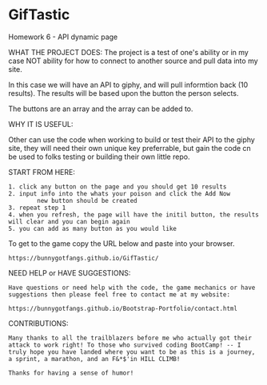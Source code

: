 # GifTastic
Homework 6 - API dynamic page


WHAT THE PROJECT DOES:
The project is a test of one's ability or in my case NOT ability for how to connect to another source and pull data into my site. 

In this case we will have an API to giphy, and will pull informtion back (10 results). The results will be based upon the button the person selects. 

The buttons are an array and the array can be added to.



WHY IT IS USEFUL:

Other can use the code when working to build or test their API to the giphy site, they will need their own unique key preferrable, but gain the code cn be used to folks testing or building their own little repo.



START FROM HERE: 

    1. click any button on the page and you should get 10 results
    2. input info into the whats your poison and click the Add Now 
            new button should be created
    3. repeat step 1
    4. when you refresh, the page will have the initil button, the results will clear and you can begin again
    5. you can add as many button as you would like

To get to the game copy the URL below and paste into your browser.

    https://bunnygotfangs.github.io/GifTastic/


NEED HELP or HAVE SUGGESTIONS:

    Have questions or need help with the code, the game mechanics or have suggestions then please feel free to contact me at my website:

    https://bunnygotfangs.github.io/Bootstrap-Portfolio/contact.html

CONTRIBUTIONS:

    Many thanks to all the trailblazers before me who actually got their attack to work right! To those who survived coding BootCamp! -- I truly hope you have landed where you want to be as this is a journey, a sprint, a marathon, and an F&*$'in HILL CLIMB! 

    Thanks for having a sense of humor!

